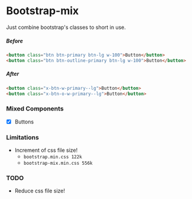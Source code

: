 # Bootstrap-mix
Just combine bootstrap's classes to short in use.

##### Before
```html
<button class="btn btn-primary btn-lg w-100">Button</button>
<button class="btn btn-outline-primary btn-lg w-100">Button</button>
```

##### After
```html
<button class="x-btn-w-primary--lg">Button</button>
<button class="x-btn-o-w-primary--lg">Button</button>
```

### Mixed Components
  - [x] Buttons

### Limitations
  - Increment of css file size!
    - `bootstrap.min.css 122k`
    - `bootstrap-mix.min.css 556k`

### TODO
  - Reduce css file size!
